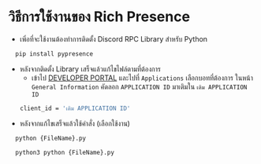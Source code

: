 
# วิธีการใช้งานของ Rich Presence

- เพิ่อที่จะใช้งานต้องทำการติดตั้ง Discord RPC Library สำหรับ Python

```bash
  pip install pypresence
```
- หลังจากติดตั้ง Library  เสร็จแล้วแก้ไขไฟล์ตามที่ต้องการ 
    - เข้าไป [DEVELOPER PORTAL](https://discord.com/developers/applications) และไปที่ `Applications` เลือกบอทที่ต้องการ ในหน้า `General Information` คัดลอก `APPLICATION ID` มาเติมใน `เติม APPLICATION ID`
   ```bash 
   client_id = 'เติม APPLICATION ID'
   ```
- หลังจากแก้ไขเสร็จแล้วใช้คำสั่ง (เลือกใช้งาน)
```bash
  python {FileName}.py
```
```bash
  python3 python {FileName}.py
```

